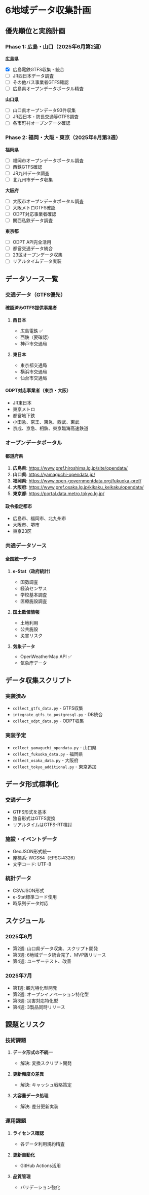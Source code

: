# 6地域データ収集計画

## 優先順位と実施計画

### Phase 1: 広島・山口（2025年6月第2週）
**広島県**
- [x] 広島電鉄GTFS収集・統合
- [ ] JR西日本データ調査
- [ ] その他バス事業者GTFS確認
- [ ] 広島県オープンデータポータル精査

**山口県**  
- [ ] 山口県オープンデータ93件収集
- [ ] JR西日本・防長交通等GTFS調査
- [ ] 各市町村オープンデータ確認

### Phase 2: 福岡・大阪・東京（2025年6月第3週）
**福岡県**
- [ ] 福岡市オープンデータポータル調査
- [ ] 西鉄GTFS確認
- [ ] JR九州データ調査
- [ ] 北九州市データ収集

**大阪府**
- [ ] 大阪市オープンデータポータル調査
- [ ] 大阪メトロGTFS確認
- [ ] ODPT対応事業者確認
- [ ] 関西私鉄データ調査

**東京都**
- [ ] ODPT API完全活用
- [ ] 都営交通データ統合
- [ ] 23区オープンデータ収集
- [ ] リアルタイムデータ実装

## データソース一覧

### 交通データ（GTFS優先）

#### 確認済みGTFS提供事業者
1. **西日本**
   - 広島電鉄 ✅
   - 西鉄（要確認）
   - 神戸市交通局
   
2. **東日本**  
   - 東京都交通局
   - 横浜市交通局
   - 仙台市交通局

#### ODPT対応事業者（東京・大阪）
- JR東日本
- 東京メトロ
- 都営地下鉄
- 小田急、京王、東急、西武、東武
- 京成、京急、相鉄、東京臨海高速鉄道

### オープンデータポータル

#### 都道府県
1. **広島県**: https://www.pref.hiroshima.lg.jp/site/opendata/
2. **山口県**: https://yamaguchi-opendata.jp/
3. **福岡県**: https://www.open-governmentdata.org/fukuoka-pref/
4. **大阪府**: https://www.pref.osaka.lg.jp/kikaku_keikaku/opendata/
5. **東京都**: https://portal.data.metro.tokyo.lg.jp/

#### 政令指定都市
- 広島市、福岡市、北九州市
- 大阪市、堺市
- 東京23区

### 共通データソース

#### 全国統一データ
1. **e-Stat（政府統計）**
   - 国勢調査
   - 経済センサス
   - 学校基本調査
   - 医療施設調査

2. **国土数値情報**
   - 土地利用
   - 公共施設
   - 災害リスク

3. **気象データ**
   - OpenWeatherMap API ✅
   - 気象庁データ

## データ収集スクリプト

### 実装済み
- `collect_gtfs_data.py` - GTFS収集
- `integrate_gtfs_to_postgresql.py` - DB統合
- `collect_odpt_data.py` - ODPT収集

### 実装予定
- `collect_yamaguchi_opendata.py` - 山口県
- `collect_fukuoka_data.py` - 福岡県
- `collect_osaka_data.py` - 大阪府
- `collect_tokyo_additional.py` - 東京追加

## データ形式標準化

### 交通データ
- GTFS形式を基本
- 独自形式はGTFS変換
- リアルタイムはGTFS-RT検討

### 施設・イベントデータ  
- GeoJSON形式統一
- 座標系: WGS84（EPSG:4326）
- 文字コード: UTF-8

### 統計データ
- CSV/JSON形式
- e-Stat標準コード使用
- 時系列データ対応

## スケジュール

### 2025年6月
- 第2週: 山口県データ収集、スクリプト開発
- 第3週: 6地域データ統合完了、MVP版リリース
- 第4週: ユーザーテスト、改善

### 2025年7月  
- 第1週: 観光特化型開発
- 第2週: オープンイノベーション特化型
- 第3週: 災害対応特化型
- 第4週: 3製品同時リリース

## 課題とリスク

### 技術課題
1. **データ形式の不統一**
   - 解決: 変換スクリプト開発
   
2. **更新頻度の差異**
   - 解決: キャッシュ戦略策定

3. **大容量データ処理**
   - 解決: 差分更新実装

### 運用課題  
1. **ライセンス確認**
   - 各データ利用規約精査
   
2. **更新自動化**
   - GitHub Actions活用

3. **品質管理**
   - バリデーション強化